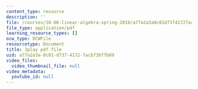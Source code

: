 ```yaml
---
content_type: resource
description: ''
file: /courses/18-06-linear-algebra-spring-2010/a77a2a3a8c01d73741727acb73bffb69_lGGDIGizcQ0.pdf
file_type: application/pdf
learning_resource_types: []
ocw_type: OCWFile
resourcetype: Document
title: 3play pdf file
uid: a77a2a3a-8c01-d737-4172-7acb73bffb69
video_files:
  video_thumbnail_file: null
video_metadata:
  youtube_id: null
---
```


